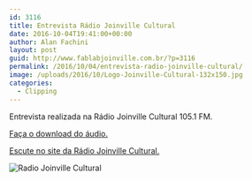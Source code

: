 ```yaml
---
id: 3116
title: Entrevista Rádio Joinville Cultural
date: 2016-10-04T19:41:00+00:00
author: Alan Fachini
layout: post
guid: http://www.fablabjoinville.com.br/?p=3116
permalink: /2016/10/04/entrevista-radio-joinville-cultural/
image: /uploads/2016/10/Logo-Joinville-Cultural-132x150.jpg
categories:
  - Clipping
---
```

Entrevista realizada na Rádio Joinville Cultural 105.1 FM.

[Faça o download do áudio.](https://drive.google.com/open?id=0B-eZUi1eLioIcVhDY1RCdzkzQUE)

[Escute no site da Rádio Joinville Cultural.](https://radio.joinville.sc.gov.br/radio?filtrar=&keyword=fab+lab&filtro=Escolha+o+Per%C3%ADodo&categoria=)

![Radio Joinville Cultural](http://www.fablabjoinville.com.br/uploads/2016/10/Logo-Joinville-Cultural-264x300.jpg)
